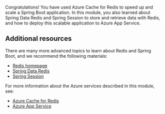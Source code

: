 
Congratulations! You have used Azure Cache for Redis to speed up and scale a Spring Boot application. In this module, you also learned about Spring Data Redis and Spring Session to store and retrieve data with Redis, and how to deploy this scalable application to Azure App Service.

## Additional resources

There are many more advanced topics to learn about Redis and Spring Boot, and we recommend the following materials:

- [Redis homepage](https://redis.io/)
- [Spring Data Redis](https://spring.io/projects/spring-data-redis)
- [Spring Session](https://spring.io/projects/spring-session)

For more information about the Azure services described in this module, see:

- [Azure Cache for Redis](https://azure.microsoft.com/services/cache/?WT.mc_id=java-11981-judubois)
- [Azure App Service](https://azure.microsoft.com/services/app-service/?WT.mc_id=java-11981-judubois)
